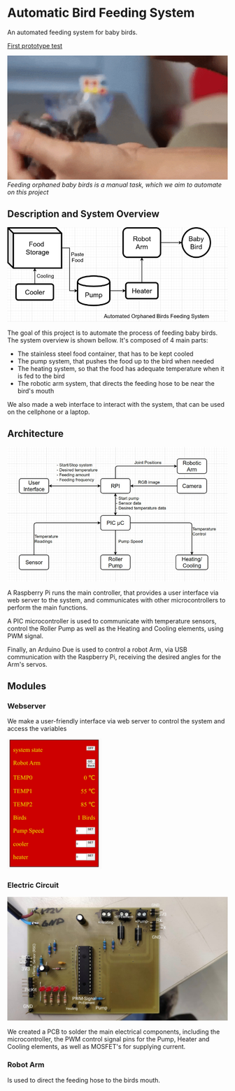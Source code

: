 # Automatic Bird Feeding System

An automated feeding system for baby birds.

[First prototype test](https://www.youtube.com/watch?v=i5xlb1sEyUY)

<p align="left">
  <img width="550" src="images/preview.gif"><br>
  <i>Feeding orphaned baby birds is a manual task, which we aim to automate on this project</i>
</p>

## Description and System Overview

<p align="left">
  <img width="550" src="images/block-diagram.png">
</p>

The goal of this project is to automate the process of feeding baby birds. The system overview is shown bellow. It's composed of 4 main parts:

-   The stainless steel food container, that has to be kept cooled
-   The pump system, that pushes the food up to the bird when needed
-   The heating system, so that the food has adequate temperature when it is fed to the bird
-   The robotic arm system, that directs the feeding hose to be near the bird's mouth

We also made a web interface to interact with the system, that can be used on the cellphone or a laptop.

## Architecture

<p align="left">
  <img width="550" src="images/system-diagram.jpeg">
</p>

A Raspberry Pi runs the main controller, that provides a user interface via web server to the system, and communicates with other microcontrollers to perform the main functions.

A PIC microcontroller is used to communicate with temperature sensors, control the Roller Pump as well as the Heating and Cooling elements, using PWM signal.

Finally, an Arduino Due is used to control a robot Arm, via USB communication with the Raspberry Pi, receiving the desired angles for the Arm's servos.

## Modules

### Webserver

We make a user-friendly interface via web server to control the system and access the variables

<p align="left">
  <img height="300" src="images/webserver.png">
</p>

### Electric Circuit

<p align="left">
  <img width="550" src="images/circuit.jpeg">
</p>

We created a PCB to solder the main electrical components, including the microcontroller, the PWM control signal pins for the Pump, Heater and Cooling elements, as well as MOSFET's for supplying current.

### Robot Arm

Is used to direct the feeding hose to the birds mouth.
